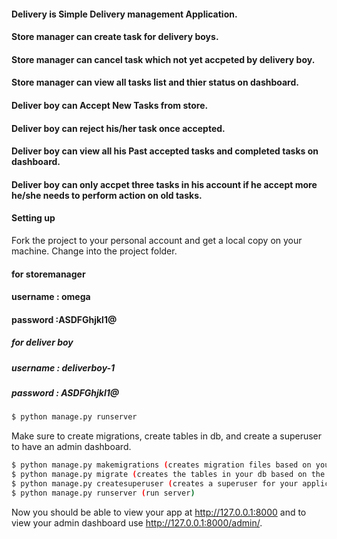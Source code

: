 #### Delivery is Simple Delivery management Application.
#### Store manager can create task for delivery boys.
#### Store manager can cancel task which not yet accpeted by delivery boy.
#### Store manager can view all tasks list and thier status on dashboard.

#### Deliver boy can Accept New Tasks from store.
#### Deliver boy can reject his/her task once accepted.
#### Deliver boy can view all his Past accepted tasks and completed tasks on dashboard.
#### Deliver boy can only accpet three tasks in his account if he accept more he/she needs to perform action on old tasks.





#### Setting up


Fork the project to your personal account and get a local copy on your machine.
Change into the project folder.

#### for storemanager 
#### username : omega
#### password :ASDFGhjkl1@


##### for deliver boy
##### username : deliverboy-1
##### password : ASDFGhjkl1@


```sh
$ python manage.py runserver
```

Make sure to create migrations, create tables in db, and create a superuser to have an admin dashboard.

```sh
$ python manage.py makemigrations (creates migration files based on your models)
$ python manage.py migrate (creates the tables in your db based on the migration files)
$ python manage.py createsuperuser (creates a superuser for your application in the db)
$ python manage.py runserver (run server)
```

Now you should be able to view your app at http://127.0.0.1:8000 and to view your admin dashboard use 
http://127.0.0.1:8000/admin/.
